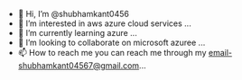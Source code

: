 - 👋 Hi, I’m @shubhamkant0456
- 👀 I’m interested in aws azure cloud services ...
- 🌱 I’m currently learning azure ...
- 💞️ I’m looking to collaborate on microsoft azuree ...
- 📫 How to reach me you can reach me through my email-shubhamkant04567@gmail.com...

<!---
shubhamkant0456/shubhamkant0456 is a ✨ special ✨ repository because its `README.md` (this file) appears on your GitHub profile.
You can click the Preview link to take a look at your changes.
--->
